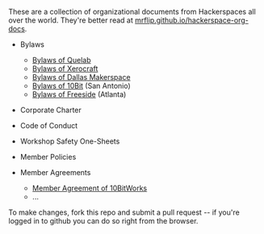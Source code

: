 These are a collection of organizational documents from Hackerspaces all over the world. They're better read at [mrflip.github.io/hackerspace-org-docs](https://mrflip.github.io/hackerspace-org-docs).


* Bylaws
  - [Bylaws of Quelab](Bylaws-of-Quelab)
  - [Bylaws of Xerocraft](Bylaws-of-Xerocraft)
  - [Bylaws of Dallas Makerspace](Bylaws-of-Dallas-Makerspace)
  - [Bylaws of 10Bit](Bylaws-of-10Bit) (San Antonio)
  - [Bylaws of Freeside](Bylaws-of-Freeside) (Atlanta)
* Corporate Charter
* Code of Conduct
* Workshop Safety One-Sheets
* Member Policies

* Member Agreements
  - [Member Agreement of 10BitWorks](Member-Agreement-of-10BitWorks)
  - ...

To make changes, fork this repo and submit a pull request -- if you're logged in to github you can do so right from the browser.
